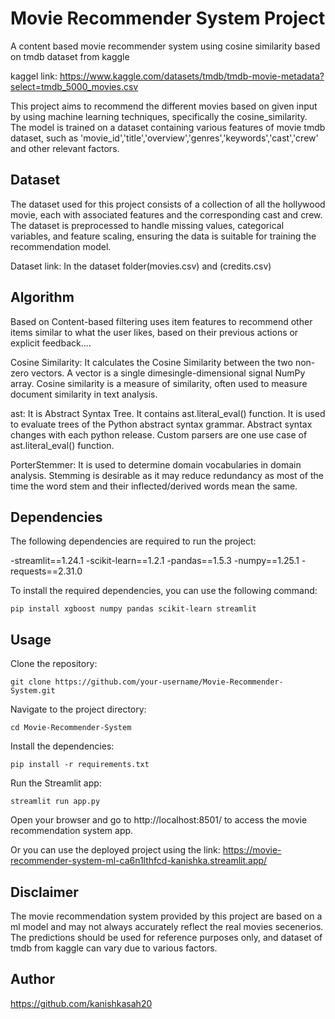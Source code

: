 # Movie Recommender System Project
A content based movie recommender system using cosine similarity based on tmdb dataset from kaggle

kaggel link: https://www.kaggle.com/datasets/tmdb/tmdb-movie-metadata?select=tmdb_5000_movies.csv

This project aims to recommend the different movies based on given input by using machine learning techniques, specifically the cosine_similarity. The model is trained on a dataset containing various features of movie tmdb dataset, such as 'movie_id','title','overview','genres','keywords','cast','crew' and other relevant factors.

## Dataset

The dataset used for this project consists of a collection of all the hollywood movie, each with associated features and the corresponding cast and crew. The dataset is preprocessed to handle missing values, categorical variables, and feature scaling, ensuring the data is suitable for training the recommendation model.  

Dataset link: In the dataset folder(movies.csv) and (credits.csv)
## Algorithm

Based on Content-based filtering uses item features to recommend other items similar to what the user likes, based on their previous actions or explicit feedback....

Cosine Similarity: It calculates the Cosine Similarity between the two non-zero vectors. A vector is a single dimesingle-dimensional signal NumPy array. Cosine similarity is a measure of similarity, often used to measure document similarity in text analysis.

ast: It is Abstract Syntax Tree. It contains ast.literal_eval() function. It is used to evaluate trees of the Python abstract syntax grammar. Abstract syntax changes with each python release. Custom parsers are one use case of ast.literal_eval() function.

PorterStemmer: It is used to determine domain vocabularies in domain analysis. Stemming is desirable as it may reduce redundancy as most of the time the word stem and their inflected/derived words mean the same.

## Dependencies

The following dependencies are required to run the project:

-streamlit==1.24.1
-scikit-learn==1.2.1
-pandas==1.5.3
-numpy==1.25.1
-requests==2.31.0


To install the required dependencies, you can use the following command:

```shell
pip install xgboost numpy pandas scikit-learn streamlit
```

## Usage
Clone the repository:
```shell
git clone https://github.com/your-username/Movie-Recommender-System.git
```
Navigate to the project directory:
```shell
cd Movie-Recommender-System
```
Install the dependencies:
```shell
pip install -r requirements.txt
```
Run the Streamlit app:
```shell
streamlit run app.py
```

Open your browser and go to http://localhost:8501/ to access the movie recommendation system app.

Or you can use the deployed project using the link: https://movie-recommender-system-ml-ca6n1lthfcd-kanishka.streamlit.app/

## Disclaimer
The movie recommendation system provided by this project are based on a ml model and may not always accurately reflect the real movies secenerios. The predictions should be used for reference purposes only, and dataset of tmdb from kaggle can vary due to various factors.

## Author

https://github.com/kanishkasah20